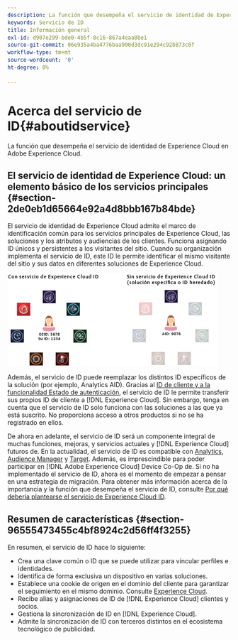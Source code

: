 ```yaml
---
description: La función que desempeña el servicio de identidad de Experience Cloud en Adobe Experience Cloud.
keywords: Servicio de ID
title: Información general
exl-id: d907e299-bde0-4b5f-8c16-867a4eaa8be1
source-git-commit: 06e935a4ba4776baa900d3dc91e294c92b873c0f
workflow-type: tm+mt
source-wordcount: '0'
ht-degree: 0%

---
```


# Acerca del servicio de ID{#aboutidservice}

La función que desempeña el servicio de identidad de Experience Cloud en Adobe Experience Cloud.

<!--
mcvid-functionality.xml
-->

## El servicio de identidad de Experience Cloud: un elemento básico de los servicios principales {#section-2de0eb1d65664e92a4d8bbb167b84bde}

El servicio de identidad de Experience Cloud admite el marco de identificación común para los servicios principales de Experience Cloud, las soluciones y los atributos y audiencias de los clientes. Funciona asignando ID únicos y persistentes a los visitantes del sitio. Cuando su organización implementa el servicio de ID, este ID le permite identificar el mismo visitante del sitio y sus datos en diferentes soluciones de Experience Cloud.

![](assets/ecid-new.png)

Además, el servicio de ID puede reemplazar los distintos ID específicos de la solución (por ejemplo, Analytics AID). Gracias al [ID de cliente y a la funcionalidad Estado de autenticación](../reference/authenticated-state.md), el servicio de ID le permite transferir sus propios ID de cliente a [!DNL Experience Cloud]. Sin embargo, tenga en cuenta que el servicio de ID solo funciona con las soluciones a las que ya está suscrito. No proporciona acceso a otros productos si no se ha registrado en ellos.

De ahora en adelante, el servicio de ID será un componente integral de muchas funciones, mejoras, y servicios actuales y [!DNL Experience Cloud] futuros de. En la actualidad, el servicio de ID es compatible con [Analytics](http://www.adobe.com/es/marketing-cloud/web-analytics.html), [Audience Manager](http://www.adobe.com/es/marketing-cloud/data-management-platform.html) y [Target](http://www.adobe.com/es/marketing-cloud/testing-targeting.html). Además, es imprescindible para poder participar en [!DNL Adobe Experience Cloud] Device Co-Op de. Si no ha implementado el servicio de ID, ahora es el momento de empezar a pensar en una estrategia de migración. Para obtener más información acerca de la importancia y la función que desempeña el servicio de ID, consulte [Por qué debería plantearse el servicio de Experience Cloud ID](http://blogs.adobe.com/digitalmarketing/analytics/why-new-adobe-marketing-cloud-id-service-should-be-on-your-radar/).

## Resumen de características {#section-96555473455c4bf8924c2d56ff4f3255}

En resumen, el servicio de ID hace lo siguiente:

* Crea una clave común o ID que se puede utilizar para vincular perfiles e identidades.
* Identifica de forma exclusiva un dispositivo en varias soluciones.
* Establece una cookie de origen en el dominio del cliente para garantizar el seguimiento en el mismo dominio. Consulte [Experience Cloud](../introduction/cookies.md).
* Recibe alias y asignaciones de ID de [!DNL Experience Cloud] clientes y socios.
* Gestiona la sincronización de ID en [!DNL Experience Cloud].
* Admite la sincronización de ID con terceros distintos en el ecosistema tecnológico de publicidad.
